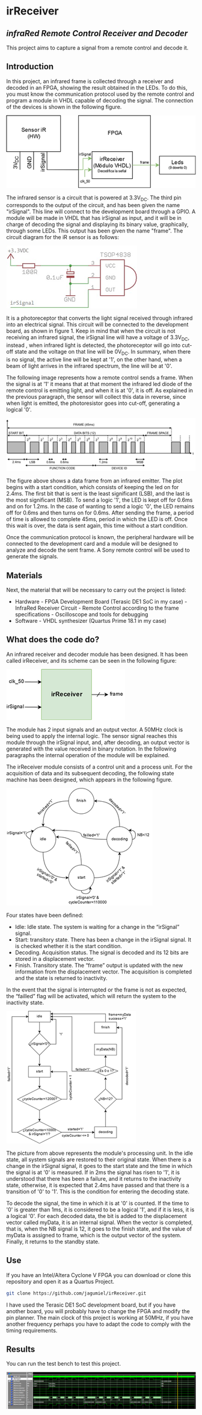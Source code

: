 # irReceiver
## _infraRed Remote Control Receiver and Decoder_

This project aims to capture a signal from a remote control and decode it.

## Introduction

In this project, an infrared frame is collected through a receiver and decoded in an FPGA, showing the result obtained in the LEDs. To do this, you must know the communication protocol used by the remote control and program a module in VHDL capable of decoding the signal. The connection of the devices is shown in the following figure.

![Alt text](images/1-Scheme.png?raw=true "Connection scheme.")

The infrared sensor is a circuit that is powered at 3.3V<sub>DC</sub>. The third pin corresponds to the output of the circuit, and has been given the name "irSignal". This line will connect to the development board through a GPIO. A module will be made in VHDL that has irSignal as input, and it will be in charge of decoding the signal and displaying its binary value, graphically, through some LEDs. This output has been given the name "frame".
The circuit diagram for the iR sensor is as follows:

![Alt text](images/2-irSensor-Schematic.png?raw=true "Receiver circuit schematic.")

It is a photoreceptor that converts the light signal received through infrared into an electrical signal. This circuit will be connected to the development board, as shown in figure 1. Keep in mind that when the circuit is not receiving an infrared signal, the irSignal line will have a voltage of 3.3V<sub>DC</sub>, instead , when infrared light is detected, the photoreceptor will go into cut-off state and the voltage on that line will be 0V<sub>DC</sub>. In summary, when there is no signal, the active line will be kept at '1', on the other hand, when a beam of light arrives in the infrared spectrum, the line will be at '0'.

The following image represents how a remote control sends a frame. When the signal is at '1' it means that at that moment the infrared led diode of the remote control is emitting light, and when it is at '0', it is off. As explained in the previous paragraph, the sensor will collect this data in reverse, since when light is emitted, the photoresistor goes into cut-off, generating a logical '0'.

![Alt text](images/3-desired-Frame.png?raw=true "Desired frame pattern.")

The figure above shows a data frame from an infrared emitter. The plot begins with a start condition, which consists of keeping the led on for 2.4ms. The first bit that is sent is the least significant (LSB), and the last is the most significant (MSB). To send a logic '1', the LED is kept off for 0.6ms and on for 1.2ms. In the case of wanting to send a logic '0', the LED remains off for 0.6ms and then turns on for 0.6ms. After sending the frame, a period of time is allowed to complete 45ms, period in which the LED is off. Once this wait is over, the data is sent again, this time without a start condition.

Once the communication protocol is known, the peripheral hardware will be connected to the development card and a module will be designed to analyze and decode the sent frame. A Sony remote control will be used to generate the signals.

## Materials

Next, the material that will be necessary to carry out the project is listed:

- Hardware
        - FPGA Development Board (Terasic DE1 SoC in my case)
        - InfraRed Receiver Circuit
        - Remote Control according to the frame specifications
        - Oscilloscope and tools for debugging
- Software
        - VHDL synthesizer (Quartus Prime 18.1 in my case)

## What does the code do?

An infrared receiver and decoder module has been designed. It has been called irReceiver, and its scheme can be seen in the following figure:

![Alt text](images/4-irReceiver-VHDL-Module.png?raw=true "irReceiver module block diagram.")

The module has 2 input signals and an output vector. A 50MHz clock is being used to apply the internal logic. The sensor signal reaches this module through the irSignal input, and, after decoding, an output vector is generated with the value received in binary notation. In the following paragraphs the internal operation of the module will be explained.

The irReceiver module consists of a control unit and a process unit. For the acquisition of data and its subsequent decoding, the following state machine has been designed, which appears in the following figure.

![Alt text](images/5-stateMachine.png?raw=true "State Machine.")

Four states have been defined:
- Idle: Idle state. The system is waiting for a change in the “irSignal” signal.
- Start: transitory state. There has been a change in the irSignal signal. It is checked whether it is the start condition.
- Decoding. Acquisition status. The signal is decoded and its 12 bits are stored in a displacement vector.
- Finish. Transitory state. The “frame” output is updated with the new information from the displacement vector. The acquisition is completed and the state is returned to inactivity.

In the event that the signal is interrupted or the frame is not as expected, the “failled” flag will be activated, which will return the system to the inactivity state.

![Alt text](images/6-processUnit-Flowchart.png?raw=true "Process unit. Flowchart diagram.")

The picture from above represents the module's processing unit. In the idle state, all system signals are restored to their original state. When there is a change in the irSignal signal, it goes to the start state and the time in which the signal is at '0' is measured. If in 2ms the signal has risen to '1', it is understood that there has been a failure, and it returns to the inactivity state, otherwise, it is expected that 2.4ms have passed and that there is a transition of '0' to '1'. This is the condition for entering the decoding state.

To decode the signal, the time in which it is at '0' is counted. If the time to '0' is greater than 1ms, it is considered to be a logical '1', and if it is less, it is a logical '0'. For each decoded data, the bit is added to the displacement vector called myData, it is an internal signal. When the vector is completed, that is, when the NB signal is 12, it goes to the finish state, and the value of myData is assigned to frame, which is the output vector of the system. Finally, it returns to the standby state.


## Use

If you have an Intel/Altera Cyclone V FPGA you can download or clone this repository and open it as a Quartus Project.

```sh
git clone https://github.com/jagumiel/irReceiver.git
```

I have used the Terasic DE1 SoC development board, but if you have another board, you will probably have to change the FPGA and modify the pin planner. The main clock of this project is working at 50MHz, if you have another frequency perhaps you have to adapt the code to comply with the timing requirements.

## Results

You can run the test bench to test this project.

![Alt text](simulacion.PNG?raw=true "Simulation results.")

